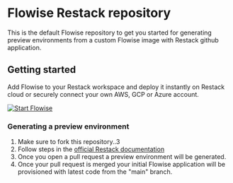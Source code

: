 # Flowise Restack repository

This is the default Flowise repository to get you started for generating preview environments from a custom Flowise image with Restack github application.

## Getting started

Add Flowise to your Restack workspace and deploy it instantly on Restack cloud or securely connect your own AWS, GCP or Azure account.

[![Start Flowise](https://cdn.sanity.io/images/ev3amoz3/production/b91d44ce269efe487f21d86ae2ade3b552598212-257x57.png)](https://console.restack.io/onboarding/store/bf1116af-591f-4005-a69f-57e48dd34e29)

### Generating a preview environment

1. Make sure to fork this repository..3
2. Follow steps in the [official Restack documentation](https://www.restack.io/docs/flowise)
3. Once you open a pull request a preview environment will be generated.
4. Once your pull request is merged your initial Flowise application will be provisioned with latest code from the "main" branch.

